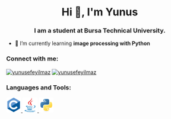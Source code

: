 <h1 align="center">Hi 👋, I'm Yunus</h1>
<h3 align="center">I am a student at Bursa Technical University.</h3>

- 🌱 I’m currently learning **image processing with Python**

<h3 align="left">Connect with me:</h3>
<p align="left">
<a href="https://linkedin.com/in/yunusefeyilmaz" target="blank"><img align="center" src="https://raw.githubusercontent.com/rahuldkjain/github-profile-readme-generator/master/src/images/icons/Social/linked-in-alt.svg" alt="yunusefeyilmaz" height="30" width="40" /></a>
<a href="https://www.hackerrank.com/yunusefeyilmaz" target="blank"><img align="center" src="https://avatars.githubusercontent.com/u/1030588?s=200&v=4"alt="yunusefeyilmaz" height="30" width="40" /></a>
</p>

<h3 align="left">Languages and Tools:</h3>
<p align="left"> <a href="https://www.cprogramming.com/" target="_blank" rel="noreferrer"> <img src="https://raw.githubusercontent.com/devicons/devicon/master/icons/c/c-original.svg" alt="c" width="40" height="40"/> </a> <a href="https://www.java.com" target="_blank" rel="noreferrer"> <img src="https://raw.githubusercontent.com/devicons/devicon/master/icons/java/java-original.svg" alt="java" width="40" height="40"/> </a> <a href="https://www.python.org" target="_blank" rel="noreferrer"> <img src="https://raw.githubusercontent.com/devicons/devicon/master/icons/python/python-original.svg" alt="python" width="40" height="40"/> </a> </p>
